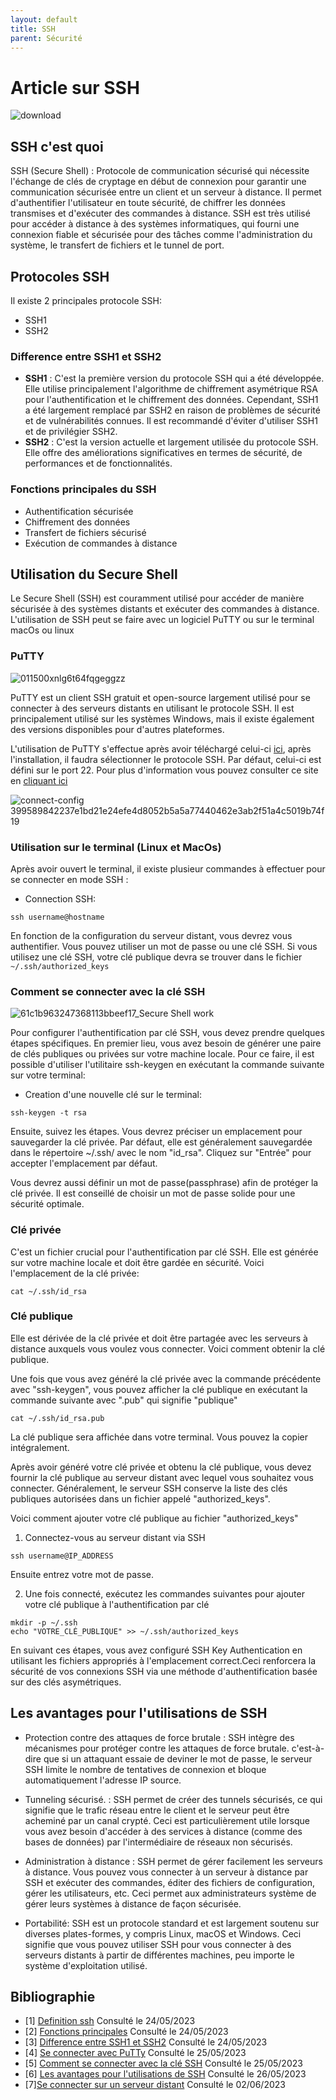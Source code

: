 ```yaml
---
layout: default
title: SSH
parent: Sécurité
---
```


# Article sur SSH
![download](https://github.com/HaAymar/Wiki-TI/assets/71372488/d67e13d1-c6d2-4202-958a-9b9b8283d461)

## SSH c'est quoi
SSH (Secure Shell) : Protocole de communication sécurisé qui nécessite l'échange de clés de cryptage en début de connexion pour garantir une communication sécurisée entre un client et un serveur à distance. Il permet d'authentifier l'utilisateur en toute sécurité, de chiffrer les données transmises et d'exécuter des commandes à distance. SSH est très utilisé pour accéder à distance à des systèmes informatiques, qui fourni une connexion fiable et sécurisée pour des tâches comme l'administration du système, le transfert de fichiers et le tunnel de port.

## Protocoles SSH
Il existe 2 principales protocole SSH:
- SSH1  
- SSH2  

### Difference entre SSH1 et SSH2
- <b>SSH1</b> : C'est la première version du protocole SSH qui a été développée. Elle utilise principalement l'algorithme de chiffrement asymétrique RSA pour l'authentification et le chiffrement des données. Cependant, SSH1 a été largement remplacé par SSH2 en raison de problèmes de sécurité et de vulnérabilités connues. Il est recommandé d'éviter d'utiliser SSH1 et de privilégier SSH2.
- <b>SSH2</b> : C'est la version actuelle et largement utilisée du protocole SSH. Elle offre des améliorations significatives en termes de sécurité, de performances et de fonctionnalités.
 
### Fonctions principales du SSH
- Authentification sécurisée
- Chiffrement des données 
- Transfert de fichiers sécurisé
- Exécution de commandes à distance 

## Utilisation du Secure Shell
Le Secure Shell (SSH) est couramment utilisé pour accéder de manière sécurisée à des systèmes distants et exécuter des commandes à distance.
L'utilisation de SSH peut se faire avec un logiciel PuTTY ou sur le terminal macOs ou linux

### PuTTY 
![011500xnlg6t64fqgeggzz](https://github.com/HaAymar/Wiki-TI/assets/71372488/a37d7438-c048-4b4a-b085-317d4cf2ee23)

PuTTY est un client SSH gratuit et open-source largement utilisé pour se connecter à des serveurs distants en utilisant le protocole SSH. Il est principalement utilisé sur les systèmes Windows, mais il existe également des versions disponibles pour d'autres plateformes.

L'utilisation de PuTTY s'effectue après avoir téléchargé celui-ci [ici](https://www.putty.org/), après l'installation, il faudra sélectionner le protocole SSH. Par défaut, celui-ci est défini sur le port 22. 
Pour plus d'information vous pouvez consulter ce site en [cliquant ici](https://www.hostinger.fr/tutoriels/connexion-ssh-windows-putty)

![connect-config 399589842237e1bd21e24efe4d8052b5a5a77440462e3ab2f51a4c5019b74f19](https://github.com/HaAymar/Wiki-TI/assets/71372488/e1ffa45e-1abd-4610-bcfb-95f1a2fb9df6)

### Utilisation sur le terminal (Linux et MacOs)
Après avoir ouvert le terminal, il existe plusieur commandes à effectuer pour se connecter en mode SSH :
- Connection SSH: 
 ```
 ssh username@hostname
```
 En fonction de la configuration du serveur distant, vous devrez vous authentifier. Vous pouvez utiliser un mot de passe ou une clé SSH. Si vous utilisez une clé SSH, votre clé publique devra se trouver dans le fichier `~/.ssh/authorized_keys`

### Comment se connecter avec la clé SSH
![61c1b963247368113bbeef17_Secure Shell work](https://github.com/HaAymar/Wiki-TI/assets/71372488/bf0ed866-8e78-43eb-ad93-4301dffc07b2)

Pour configurer l'authentification par clé SSH, vous devez prendre quelques étapes spécifiques. En premier lieu, vous avez besoin de générer une paire de clés publiques ou privées sur votre machine locale. Pour ce faire, il est possible d'utiliser l'utilitaire ssh-keygen en exécutant la commande suivante sur votre terminal:
- Creation d'une nouvelle clé sur le terminal:
 ```
ssh-keygen -t rsa
```
Ensuite, suivez les étapes. Vous devrez préciser un emplacement pour sauvegarder la clé privée. Par défaut, elle est généralement sauvegardée dans le répertoire ~/.ssh/ avec le nom "id_rsa". Cliquez sur "Entrée" pour accepter l'emplacement par défaut.

Vous devrez aussi définir un mot de passe(passphrase) afin de protéger la clé privée. Il est conseillé de choisir un mot de passe solide pour une sécurité optimale.
### Clé privée
C'est un fichier crucial pour l'authentification par clé SSH. Elle est générée sur votre machine locale et doit être gardée en sécurité. Voici l'emplacement de la clé privée:
 ```
cat ~/.ssh/id_rsa
```
### Clé publique
Elle est dérivée de la clé privée et doit être partagée avec les serveurs à distance auxquels vous voulez vous connecter. Voici comment obtenir la clé publique.

Une fois que vous avez généré la clé privée avec la commande précédente avec "ssh-keygen", vous pouvez afficher la clé publique en exécutant la commande suivante avec ".pub" qui signifie "publique"
 ```
cat ~/.ssh/id_rsa.pub
```
La clé publique sera affichée dans votre terminal. Vous pouvez la copier intégralement.

Après avoir généré votre clé privée et obtenu la clé publique, vous devez fournir la clé publique au serveur distant avec lequel vous souhaitez vous connecter. Généralement, le serveur SSH conserve la liste des clés publiques autorisées dans un fichier appelé "authorized_keys".

Voici comment ajouter votre clé publique au fichier "authorized_keys"
1. Connectez-vous au serveur distant via SSH 
```
ssh username@IP_ADDRESS
```
 Ensuite entrez votre mot de passe.</br>

2. Une fois connecté, exécutez les commandes suivantes pour ajouter votre clé publique à l'authentification par clé
```
mkdir -p ~/.ssh
echo "VOTRE_CLÉ_PUBLIQUE" >> ~/.ssh/authorized_keys
```

En suivant ces étapes, vous avez configuré SSH Key Authentication en utilisant les fichiers appropriés à l'emplacement correct.Ceci renforcera la sécurité de vos connexions SSH via une méthode d'authentification basée sur des clés asymétriques.
## Les avantages pour l'utilisations de SSH 
- Protection contre des attaques de force brutale : SSH intègre des mécanismes pour protéger contre les attaques de force brutale. c'est-à-dire que si un attaquant essaie de deviner le mot de passe, le serveur SSH limite le nombre de tentatives de connexion et bloque automatiquement l'adresse IP source.

- Tunneling sécurisé. : SSH permet de créer des tunnels sécurisés, ce qui signifie que le trafic réseau entre le client et le serveur peut être acheminé par un canal crypté. Ceci est particulièrement utile lorsque vous avez besoin d'accéder à des services à distance (comme des bases de données) par l'intermédiaire de réseaux non sécurisés.

- Administration à distance : SSH permet de gérer facilement les serveurs à distance. Vous pouvez vous connecter à un serveur à distance par SSH et exécuter des commandes, éditer des fichiers de configuration, gérer les utilisateurs, etc. Ceci permet aux administrateurs système de gérer leurs systèmes à distance de façon sécurisée.

- Portabilité: SSH est un protocole standard et est largement soutenu sur diverses plates-formes, y compris Linux, macOS et Windows. Ceci signifie que vous pouvez utiliser SSH pour vous connecter à des serveurs distants à partir de différentes machines, peu importe le système d'exploitation utilisé.

## Bibliographie
- [1] [Definition ssh](https://fr.wikipedia.org/wiki/Secure_Shell) Consulté le 24/05/2023
- [2] [Fonctions principales](https://www.paessler.com/fr/it-explained/ssh) Consulté le 24/05/2023
- [3] [Difference entre SSH1 et SSH2](https://waytolearnx.com/2017/12/difference-entre-ssh1-et-ssh2.html#:~:text=SSH2%20n'est%20plus%20un,chiffrer%20les%20flux%20de%20donn%C3%A9es) Consulté le 24/05/2023
- [4] [Se connecter avec PuTTy](https://kinsta.com/fr/blog/se-connecter-via-ssh/) Consulté le 25/05/2023
- [5] [Comment se connecter avec la clé SSH](https://lecrabeinfo.net/se-connecter-en-ssh-par-echange-de-cles-ssh.html) Consulté le 25/05/2023
- [6] [Les avantages pour l'utilisations de SSH](https://www.opportunites-digitales.com/ssh-tout-ce-que-vous-devez-savoir/) Consulté le 26/05/2023
- [7][Se connecter sur un serveur distant](https://www.hostinger.fr/tutoriels/generer-cle-ssh) Consulté le 02/06/2023

 

